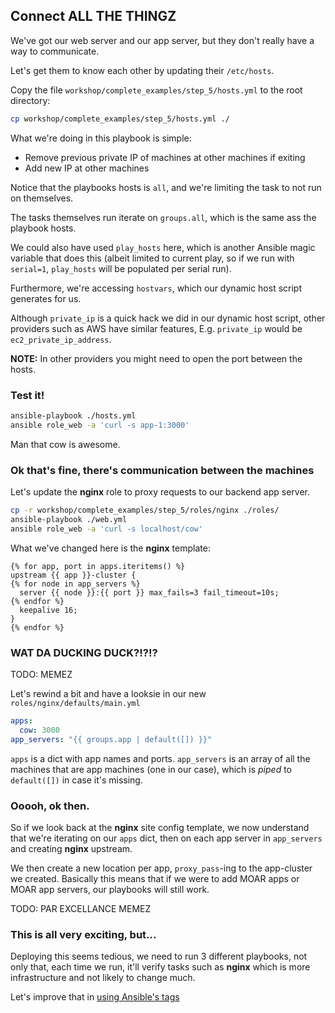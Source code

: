 ## Connect ALL THE THINGZ

We've got our web server and our app server, but they don't really have a way to communicate.

Let's get them to know each other by updating their `/etc/hosts`.

Copy the file `workshop/complete_examples/step_5/hosts.yml` to the root directory:

```sh
cp workshop/complete_examples/step_5/hosts.yml ./
```

What we're doing in this playbook is simple:

- Remove previous private IP of machines at other machines if exiting
- Add new IP at other machines

Notice that the playbooks hosts is `all`, and we're limiting the task to not run on themselves.

The tasks themselves run iterate on `groups.all`, which is the same ass the playbook hosts.

We could also have used `play_hosts` here, which is another Ansible magic variable that does this (albeit limited to current play, so if we run with `serial=1`, `play_hosts` will be populated per serial run).

Furthermore, we're accessing `hostvars`, which our dynamic host script generates for us.

Although `private_ip` is a quick hack we did in our dynamic host script, other providers such as AWS have similar features, E.g. `private_ip` would be `ec2_private_ip_address`.

**NOTE:** In other providers you might need to open the port between the hosts.

### Test it!

```sh
ansible-playbook ./hosts.yml
ansible role_web -a 'curl -s app-1:3000'
```

Man that cow is awesome.

### Ok that's fine, there's communication between the machines

Let's update the **nginx** role to proxy requests to our backend app server.

```sh
cp -r workshop/complete_examples/step_5/roles/nginx ./roles/
ansible-playbook ./web.yml
ansible role_web -a 'curl -s localhost/cow'
```

What we've changed here is the **nginx** template:

```jinja
{% for app, port in apps.iteritems() %}
upstream {{ app }}-cluster {
{% for node in app_servers %}
  server {{ node }}:{{ port }} max_fails=3 fail_timeout=10s;
{% endfor %}
  keepalive 16;
}
{% endfor %}
```

### WAT DA DUCKING DUCK?!?!?

TODO: MEMEZ

Let's rewind a bit and have a looksie in our new `roles/nginx/defaults/main.yml`

```yaml
apps:
  cow: 3000
app_servers: "{{ groups.app | default([]) }}"
```

`apps` is a dict with app names and ports.
`app_servers` is an array of all the machines that are app machines (one in our case), which is _piped_ to `default([])` in case it's missing.

### Ooooh, ok then.

So if we look back at the **nginx** site config template, we now understand that we're iterating on our `apps` dict, then on each app server in `app_servers` and creating **nginx** upstream.

We then create a new location per app, `proxy_pass`-ing to the app-cluster we created.
Basically this means that if we were to add MOAR apps or MOAR app servers, our playbooks will still work.

TODO: PAR EXCELLANCE MEMEZ


### This is all very exciting, but...

Deploying this seems tedious, we need to run 3 different playbooks, not only that, each time we run, it'll verify tasks such as **nginx** which is more infrastructure and not likely to change much.

Let's improve that in [using Ansible's tags](./6_tag_all_the_thingz.md)
